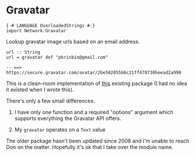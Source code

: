 # Gravatar

~~~ { .haskell }
{-# LANGUAGE OverloadedStrings #-}
import Network.Gravatar
~~~

Lookup gravatar image urls based on an email address.

~~~ { .haskell }
url :: String
url = gravatar def "pbrisbin@gmail.com"

-- ==> https://secure.gravatar.com/avatar/2be502055b6c21ff470730beead2a998
~~~

This is a clean-room implementation of [this][] existing package (I had 
no idea it existed when I wrote this).

[this]: http://hackage.haskell.org/package/gravatar-0.3

There's only a few small differences:

1. I have only one function and a required "options" argument which 
   supports everything the Gravatar API offers.

2. My `gravatar` operates on a `Text` value

The older package hasn't been updated since 2008 and I'm unable to reach 
Don on the matter. Hopefully it's ok that I take over the module name.
